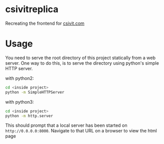 # csivitreplica

Recreating the frontend for [csivit.com](https://csivit.com)

# Usage
You need to serve the root directory of this project statically from a web server. One way to do this,
is to serve the directory using python's simple HTTP server.

with python2:

```bash
cd <inside project>
python -m SimpleHTTPServer
```

with python3:

```bash
cd <inside project>
python -m http.server 
```

This should prompt that a local server has been started on `http://0.0.0.0:8000`. Navigate to that
URL on a browser to view the html page
